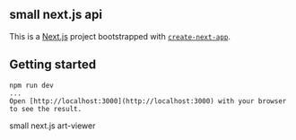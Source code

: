 ## small next.js api

This is a [Next.js](https://nextjs.org/) project bootstrapped with [`create-next-app`](https://github.com/vercel/next.js/tree/canary/packages/create-next-app).

## Getting started
```
npm run dev
...
Open [http://localhost:3000](http://localhost:3000) with your browser to see the result.
```
small next.js art-viewer
